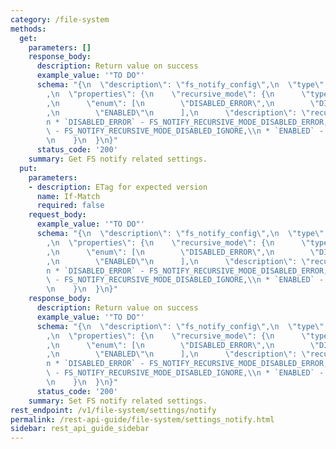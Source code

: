 ```yaml
---
category: /file-system
methods:
  get:
    parameters: []
    response_body:
      description: Return value on success
      example_value: '"TO DO"'
      schema: "{\n  \"description\": \"fs_notify_config\",\n  \"type\": \"object\"\
        ,\n  \"properties\": {\n    \"recursive_mode\": {\n      \"type\": \"string\"\
        ,\n      \"enum\": [\n        \"DISABLED_ERROR\",\n        \"DISABLED_IGNORE\"\
        ,\n        \"ENABLED\"\n      ],\n      \"description\": \"recursive_mode:\\\
        n * `DISABLED_ERROR` - FS_NOTIFY_RECURSIVE_MODE_DISABLED_ERROR,\\n * `DISABLED_IGNORE`\
        \ - FS_NOTIFY_RECURSIVE_MODE_DISABLED_IGNORE,\\n * `ENABLED` - FS_NOTIFY_RECURSIVE_MODE_ENABLED\"\
        \n    }\n  }\n}"
      status_code: '200'
    summary: Get FS notify related settings.
  put:
    parameters:
    - description: ETag for expected version
      name: If-Match
      required: false
    request_body:
      example_value: '"TO DO"'
      schema: "{\n  \"description\": \"fs_notify_config\",\n  \"type\": \"object\"\
        ,\n  \"properties\": {\n    \"recursive_mode\": {\n      \"type\": \"string\"\
        ,\n      \"enum\": [\n        \"DISABLED_ERROR\",\n        \"DISABLED_IGNORE\"\
        ,\n        \"ENABLED\"\n      ],\n      \"description\": \"recursive_mode:\\\
        n * `DISABLED_ERROR` - FS_NOTIFY_RECURSIVE_MODE_DISABLED_ERROR,\\n * `DISABLED_IGNORE`\
        \ - FS_NOTIFY_RECURSIVE_MODE_DISABLED_IGNORE,\\n * `ENABLED` - FS_NOTIFY_RECURSIVE_MODE_ENABLED\"\
        \n    }\n  }\n}"
    response_body:
      description: Return value on success
      example_value: '"TO DO"'
      schema: "{\n  \"description\": \"fs_notify_config\",\n  \"type\": \"object\"\
        ,\n  \"properties\": {\n    \"recursive_mode\": {\n      \"type\": \"string\"\
        ,\n      \"enum\": [\n        \"DISABLED_ERROR\",\n        \"DISABLED_IGNORE\"\
        ,\n        \"ENABLED\"\n      ],\n      \"description\": \"recursive_mode:\\\
        n * `DISABLED_ERROR` - FS_NOTIFY_RECURSIVE_MODE_DISABLED_ERROR,\\n * `DISABLED_IGNORE`\
        \ - FS_NOTIFY_RECURSIVE_MODE_DISABLED_IGNORE,\\n * `ENABLED` - FS_NOTIFY_RECURSIVE_MODE_ENABLED\"\
        \n    }\n  }\n}"
      status_code: '200'
    summary: Set FS notify related settings.
rest_endpoint: /v1/file-system/settings/notify
permalink: /rest-api-guide/file-system/settings_notify.html
sidebar: rest_api_guide_sidebar
---
```

